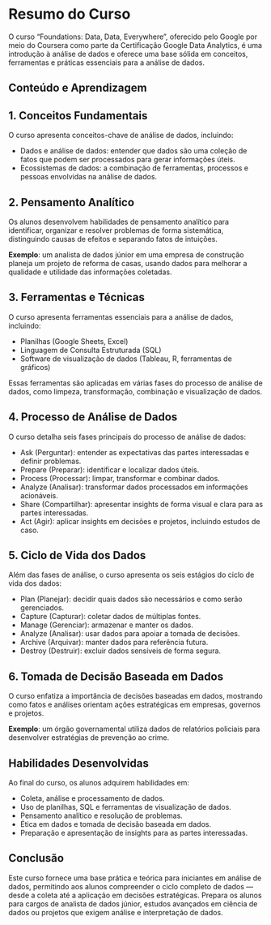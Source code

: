 # Resumo do Curso

O curso “Foundations: Data, Data, Everywhere”, oferecido pelo Google por meio do Coursera como parte da Certificação Google Data Analytics, é uma introdução à análise de dados e oferece uma base sólida em conceitos, ferramentas e práticas essenciais para a análise de dados.

## Conteúdo e Aprendizagem
## 1. Conceitos Fundamentais

O curso apresenta conceitos-chave de análise de dados, incluindo:

* Dados e análise de dados: entender que dados são uma coleção de fatos que podem ser processados para gerar informações úteis.
* Ecossistemas de dados: a combinação de ferramentas, processos e pessoas envolvidas na análise de dados.

## 2. Pensamento Analítico

Os alunos desenvolvem habilidades de pensamento analítico para identificar, organizar e resolver problemas de forma sistemática, distinguindo causas de efeitos e separando fatos de intuições.

**Exemplo**: um analista de dados júnior em uma empresa de construção planeja um projeto de reforma de casas, usando dados para melhorar a qualidade e utilidade das informações coletadas.

## 3. Ferramentas e Técnicas

O curso apresenta ferramentas essenciais para a análise de dados, incluindo:

* Planilhas (Google Sheets, Excel)
* Linguagem de Consulta Estruturada (SQL)
* Software de visualização de dados (Tableau, R, ferramentas de gráficos)

Essas ferramentas são aplicadas em várias fases do processo de análise de dados, como limpeza, transformação, combinação e visualização de dados.

## 4. Processo de Análise de Dados

O curso detalha seis fases principais do processo de análise de dados:

* Ask (Perguntar): entender as expectativas das partes interessadas e definir problemas.
* Prepare (Preparar): identificar e localizar dados úteis.
* Process (Processar): limpar, transformar e combinar dados.
* Analyze (Analisar): transformar dados processados em informações acionáveis.
* Share (Compartilhar): apresentar insights de forma visual e clara para as partes interessadas.
* Act (Agir): aplicar insights em decisões e projetos, incluindo estudos de caso.

## 5. Ciclo de Vida dos Dados

Além das fases de análise, o curso apresenta os seis estágios do ciclo de vida dos dados:

* Plan (Planejar): decidir quais dados são necessários e como serão gerenciados.
* Capture (Capturar): coletar dados de múltiplas fontes.
* Manage (Gerenciar): armazenar e manter os dados.
* Analyze (Analisar): usar dados para apoiar a tomada de decisões.
* Archive (Arquivar): manter dados para referência futura.
* Destroy (Destruir): excluir dados sensíveis de forma segura.

## 6. Tomada de Decisão Baseada em Dados

O curso enfatiza a importância de decisões baseadas em dados, mostrando como fatos e análises orientam ações estratégicas em empresas, governos e projetos.

**Exemplo**: um órgão governamental utiliza dados de relatórios policiais para desenvolver estratégias de prevenção ao crime.

## Habilidades Desenvolvidas

Ao final do curso, os alunos adquirem habilidades em:

* Coleta, análise e processamento de dados.
* Uso de planilhas, SQL e ferramentas de visualização de dados.
* Pensamento analítico e resolução de problemas.
* Ética em dados e tomada de decisão baseada em dados.
* Preparação e apresentação de insights para as partes interessadas.

## Conclusão

Este curso fornece uma base prática e teórica para iniciantes em análise de dados, permitindo aos alunos compreender o ciclo completo de dados — desde a coleta até a aplicação em decisões estratégicas. Prepara os alunos para cargos de analista de dados júnior, estudos avançados em ciência de dados ou projetos que exigem análise e interpretação de dados.
